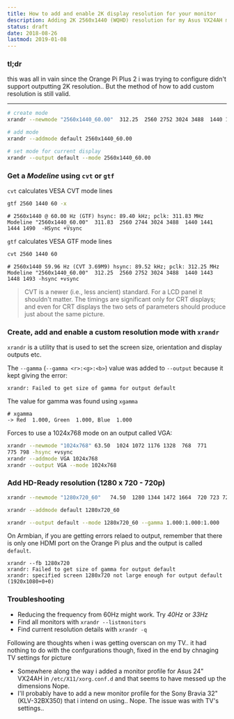 ```yaml
---
title: How to add and enable 2K display resolution for your monitor
description: Adding 2K 2560x1440 (WQHD) resolution for my Asus VX24AH monitor on an Armbian based Orange Pi Plus 2
status: draft
date: 2018-08-26
lastmod: 2019-01-08
---
```


### tl;dr
this was all in vain since the Orange Pi Plus 2 i was trying to configure didn't support outputting 2K resolution.. But the method of how to add custom resolution is still valid.

---

```bash
# create mode
xrandr --newmode "2560x1440_60.00"  312.25  2560 2752 3024 3488  1440 1443 1448 1493 -Hsync +Vsync

# add mode
xrandr --addmode default 2560x1440_60.00

# set mode for current display
xrandr --output default --mode 2560x1440_60.00
```


### Get a _Modeline_ using `cvt` or `gtf` 

`cvt` calculates VESA CVT mode lines

```bash
gtf 2560 1440 60 -x
```

```
# 2560x1440 @ 60.00 Hz (GTF) hsync: 89.40 kHz; pclk: 311.83 MHz
Modeline "2560x1440_60.00"  311.83  2560 2744 3024 3488  1440 1441 1444 1490  -HSync +Vsync
```

`gtf` calculates VESA GTF mode lines

```bash
cvt 2560 1440 60
```

```
# 2560x1440 59.96 Hz (CVT 3.69M9) hsync: 89.52 kHz; pclk: 312.25 MHz
Modeline "2560x1440_60.00"  312.25  2560 2752 3024 3488  1440 1443 1448 1493 -hsync +vsync
```

> CVT is a newer (i.e., less ancient) standard. For a LCD panel it shouldn't matter. The timings are significant only for CRT displays; and even for CRT displays the two sets of parameters should produce just about the same picture.

### Create, add and enable a custom resolution mode with `xrandr`

`xrandr` is a utility that is used to set the screen size, orientation and display outputs etc.

The `--gamma` (`--gamma <r>:<g>:<b>`) value was added to `--output` because it kept giving the error:

```
xrandr: Failed to get size of gamma for output default
```

The value for gamma was found using `xgamma`

```
# xgamma
-> Red  1.000, Green  1.000, Blue  1.000
```

Forces to use a 1024x768 mode on an output called VGA:

```bash
xrandr --newmode "1024x768" 63.50  1024 1072 1176 1328  768  771
775 798 -hsync +vsync
xrandr --addmode VGA 1024x768
xrandr --output VGA --mode 1024x768
```

### Add HD-Ready resolution (1280 x 720 - 720p)

```bash
xrandr --newmode "1280x720_60"   74.50  1280 1344 1472 1664  720 723 728 748 -hsync +vsync

xrandr --addmode default 1280x720_60

xrandr --output default --mode 1280x720_60 --gamma 1.000:1.000:1.000
```

On Armbian, if you are getting errors relaed to output, remember that there is only one HDMI port on the Orange Pi plus and the output is called `default`.


```
xrandr --fb 1280x720
xrandr: Failed to get size of gamma for output default
xrandr: specified screen 1280x720 not large enough for output default (1920x1080+0+0)
```

### Troubleshooting

- Reducing the frequency from 60Hz might work. Try _40Hz_ or _33Hz_
- Find all monitors with `xrandr --listmonitors`
- Find current resolution details with `xrandr -q`

Following are thoughts when i was getting overscan on my TV.. it had nothing to do with the confgurations though, fixed in the end by chnaging TV settings for picture

- Somewhere along the way i added a monitor profile for Asus 24" VX24AH in `/etc/X11/xorg.conf.d` and that seems to have messed up the dimensions Nope.
- I'll probably have to add a new monitor profile for the Sony Bravia 32" (KLV-32BX350) that i intend on using.. Nope. The issue was with TV's settings..
